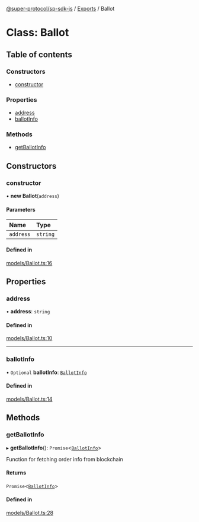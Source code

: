 [@super-protocol/sp-sdk-js](../README.md) / [Exports](../modules.md) / Ballot

# Class: Ballot

## Table of contents

### Constructors

- [constructor](Ballot.md#constructor)

### Properties

- [address](Ballot.md#address)
- [ballotInfo](Ballot.md#ballotinfo)

### Methods

- [getBallotInfo](Ballot.md#getballotinfo)

## Constructors

### constructor

• **new Ballot**(`address`)

#### Parameters

| Name | Type |
| :------ | :------ |
| `address` | `string` |

#### Defined in

[models/Ballot.ts:16](https://github.com/Super-Protocol/sp-sdk-js/blob/0eeb728/src/models/Ballot.ts#L16)

## Properties

### address

• **address**: `string`

#### Defined in

[models/Ballot.ts:10](https://github.com/Super-Protocol/sp-sdk-js/blob/0eeb728/src/models/Ballot.ts#L10)

___

### ballotInfo

• `Optional` **ballotInfo**: [`BallotInfo`](../modules.md#ballotinfo)

#### Defined in

[models/Ballot.ts:14](https://github.com/Super-Protocol/sp-sdk-js/blob/0eeb728/src/models/Ballot.ts#L14)

## Methods

### getBallotInfo

▸ **getBallotInfo**(): `Promise`<[`BallotInfo`](../modules.md#ballotinfo)\>

Function for fetching order info from blockchain

#### Returns

`Promise`<[`BallotInfo`](../modules.md#ballotinfo)\>

#### Defined in

[models/Ballot.ts:28](https://github.com/Super-Protocol/sp-sdk-js/blob/0eeb728/src/models/Ballot.ts#L28)
